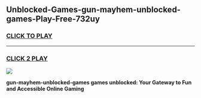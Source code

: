 
## Unblocked-Games-gun-mayhem-unblocked-games-Play-Free-732uy
<h3>
<a href="https://premium76.site?title=gun-mayhem-unblocked-games&ref=18A">CLICK TO PLAY</a></h3>
<hr>

<h3>
<a href="https://premium76.site?title=gun-mayhem-unblocked-games&ref=18A">CLICK 2 PLAY</a>
  
</h3>

<a href="https://premium76.site?title=gun-mayhem-unblocked-games&ref=18A"><img src="https://clearcache.store/games.png"></a>


**gun-mayhem-unblocked-games games unblocked: Your Gateway to Fun and Accessible Online Gaming**
